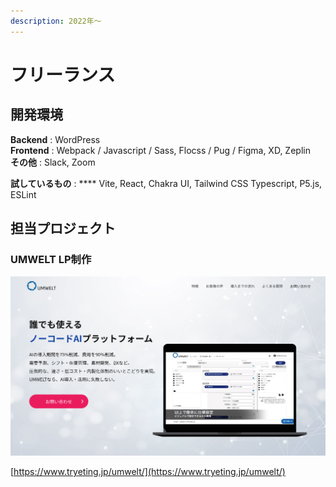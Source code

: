 ```yaml
---
description: 2022年〜
---
```


# フリーランス

## 開発環境

**Backend** : WordPress\
**Frontend** : Webpack / Javascript / Sass, Flocss / Pug / Figma, XD, Zeplin\
**その他** : Slack, Zoom

**試しているもの** : **** Vite, React, Chakra UI, Tailwind CSS Typescript, P5.js, ESLint

## 担当プロジェクト

### UMWELT LP制作

![UMWELT｜ノーコードAIクラウド｜TRYETING Inc. (トライエッティング)](<../.gitbook/assets/image (27).png>)

[https://www.tryeting.jp/umwelt/](https://www.tryeting.jp/umwelt/)
